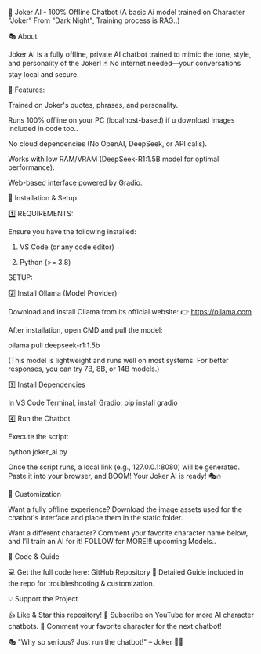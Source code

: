 🤡 Joker AI - 100% Offline Chatbot
 (A basic Ai model trained on Character "Joker" From "Dark Night", Training process is RAG..)
 
🎭 About

Joker AI is a fully offline, private AI chatbot trained to mimic the tone, style, and personality of the Joker! 🃏 No internet needed—your conversations stay local and secure.

💬 Features:

Trained on Joker's quotes, phrases, and personality.

Runs 100% offline on your PC (localhost-based) if u download images included in code too..

No cloud dependencies (No OpenAI, DeepSeek, or API calls).

Works with low RAM/VRAM (DeepSeek-R1:1.5B model for optimal performance).

Web-based interface powered by Gradio.

🚀 Installation & Setup

1️⃣ REQUIREMENTS:

Ensure you have the following installed:

1. VS Code (or any code editor)

2. Python (>= 3.8)

SETUP:

2️⃣ Install Ollama (Model Provider)

Download and install Ollama from its official website:
👉 https://ollama.com

After installation, open CMD and pull the model:

ollama pull deepseek-r1:1.5b

(This model is lightweight and runs well on most systems. For better responses, you can try 7B, 8B, or 14B models.)

3️⃣ Install Dependencies

In VS Code Terminal, install Gradio: pip install gradio

4️⃣ Run the Chatbot

Execute the script:

python joker_ai.py

Once the script runs, a local link (e.g., 127.0.0.1:8080) will be generated. Paste it into your browser, and BOOM! Your Joker AI is ready! 🎭🔥

🎨 Customization

Want a fully offline experience? Download the image assets used for the chatbot's interface and place them in the static folder.

Want a different character? Comment your favorite character name below, and I’ll train an AI for it! FOLLOW for MORE!!! upcoming Models..

📂 Code & Guide

💻 Get the full code here: GitHub Repository
📜 Detailed Guide included in the repo for troubleshooting & customization.

💡 Support the Project

👍 Like & Star this repository!
🔔 Subscribe on YouTube for more AI character chatbots.
💬 Comment your favorite character for the next chatbot!

🎭 "Why so serious? Just run the chatbot!" – Joker 🤡🔥

